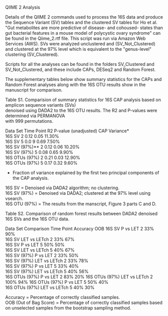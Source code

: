 QIIME 2 Analysis

Details of the QIIME 2 commands used to process the 16S data and produce the Sequence Variant (SV) tables and the clustered SV tables for Ho et al. "Gut metabolites are more predictive of disease- and cohoused- states than gut bacterial features in a mouse model of polycystic ovary syndrome" can be found in the Qiime_2.rtf file. This script was run via Amazon Web Services (AWS). SVs were analyzed unclustered and (SV_Not_Clustered) and clustered at the 97% level which is equivalent to the "genus-level" clustering (SV_Clustered).

Scripts for all the analyses can be found in the folders SV_Clustered and SV_Not_Clustered, and these include CAPs, DESeq2 and Random Forest.

The supplementary tables below show summary statistics for the CAPs and Random Forest analyses along with the 16S OTU results show in the manuscript for comparison. 

Table S1. Comparision of summary statistics for 16S CAP analysis based on amplicon sequence variants (SVs) 					
denoised using DADA2 to the 16S OTU results. The R2 and P-values were determined via PERMANOVA 					
with 999 permutations.					
					
Data  Set	        Time Point	  R2	  P-value (unadjusted)  CAP Variance*	
16S   SV	        2	            0.12	      0.05	            11.30%	
16S   SV 	        5	            0.0 9	      0.69	            7.50%	
16S   SV (97%)**	2	            0.12	      0.06              10.20%	
16S   SV (97%) 	  5	            0.08	      0.65	            9.90%	
16S   OTUs (97%)	2	            0.21	      0.03	            12.90%	
16S   OTUs (97%)	5	            0.17	      0.32	            9.60%	
					
* Fraction of variance explained by the first two principal components of the CAP analysis.					
					
16S SV = Denoised via DADA2 algorithm; no clustering.					
16S SV (97%) = Denoised via DADA2; clustered at the 97% level using vsearch.					
16S OTU (97%) = The results from the manscript, Figure 3 parts C and D.					
					
Table S2. Comparison of random forest results between DADA2 denoised 16S SVs and the 16S OTU data.					
					
Data Set	        Comparison	    Time Point  Accuracy	OOB	
16S SV	          P vs LET	      2	          33%	      90%	
16S SV	          LET vs LETch	  2	          33%	      67%	
16S SV	          P vs LET	      5	          50%	      50%	
16S SV	          LET vs LETch	  5	          40%	      67%	
16S SV (97%) 	    P vs LET	      2	          33%	      50%	
16S SV (97%) 	    LET vs LETch	  2	          33%	      78%	
16S SV (97%) 	    P vs LET	      5	          33%	      40%	
16S SV (97%) 	    LET vs LETch	  5	          40%	      56%	
16S OTUs (97%)	  P vs LET	      2	          83%     	20%	
16S OTUs (97%)	  LET vs LETch	  2	          100%      94%	
16S OTUs (97%)	  P vs LET	      5	          50%	      40%	
16S OTUs (97%)	  LET vs LETch	  5	          40%	      30%	
					
Accuracy = Percentage of correctly classified samples.					
OOB (Out of Bag Score) = Percentage of correctly classified samples based on unselected samples from the bootstrap sampling method.					
